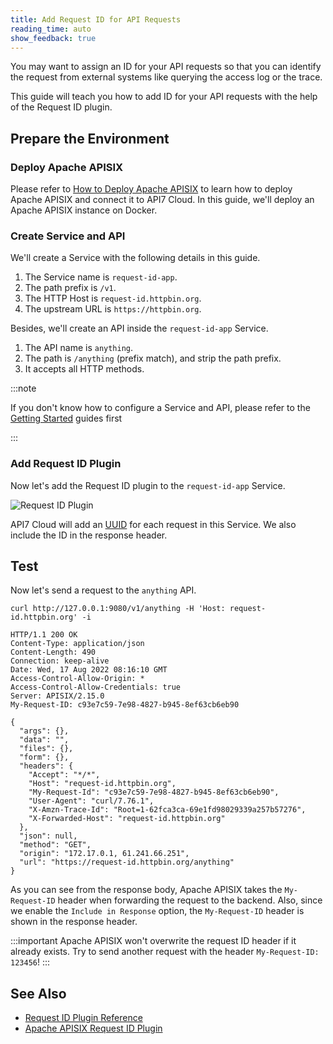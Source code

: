```yaml
---
title: Add Request ID for API Requests
reading_time: auto
show_feedback: true
---
```


You may want to assign an ID for your API requests so that you can identify the request from external systems like
querying the access log or the trace.

This guide will teach you how to add ID for your API requests with the help of the Request ID plugin.

Prepare the Environment
-----------------------

### Deploy Apache APISIX

Please refer to [How to Deploy Apache APISIX](../product/how-to-deploy-apache-apisix.md) to learn how to deploy
Apache APISIX and connect it to API7 Cloud. In this guide, we'll deploy an Apache APISIX instance on Docker.

### Create Service and API

We'll create a Service with the following details in this guide.

1. The Service name is `request-id-app`.
2. The path prefix is `/v1`.
3. The HTTP Host is `request-id.httpbin.org`.
4. The upstream URL is `https://httpbin.org`.

Besides, we'll create an API inside the `request-id-app` Service.

1. The API name is `anything`.
2. The path is `/anything` (prefix match), and strip the path prefix.
3. It accepts all HTTP methods.

:::note

If you don't know how to configure a Service and API, please refer to the [Getting Started](../../getting-started) guides first

:::

### Add Request ID Plugin

Now let's add the Request ID plugin to the `request-id-app` Service.

![Request ID Plugin](https://static.apiseven.com/2022/12/30/request-id.png)

API7 Cloud will add an [UUID](https://en.wikipedia.org/wiki/Universally_unique_identifier) for each request in this Service.
We also include the ID in the response header.

Test
----

Now let's send a request to the `anything` API.

```shell
curl http://127.0.0.1:9080/v1/anything -H 'Host: request-id.httpbin.org' -i
```

```shell
HTTP/1.1 200 OK
Content-Type: application/json
Content-Length: 490
Connection: keep-alive
Date: Wed, 17 Aug 2022 08:16:10 GMT
Access-Control-Allow-Origin: *
Access-Control-Allow-Credentials: true
Server: APISIX/2.15.0
My-Request-ID: c93e7c59-7e98-4827-b945-8ef63cb6eb90

{
  "args": {},
  "data": "",
  "files": {},
  "form": {},
  "headers": {
    "Accept": "*/*",
    "Host": "request-id.httpbin.org",
    "My-Request-Id": "c93e7c59-7e98-4827-b945-8ef63cb6eb90",
    "User-Agent": "curl/7.76.1",
    "X-Amzn-Trace-Id": "Root=1-62fca3ca-69e1fd98029339a257b57276",
    "X-Forwarded-Host": "request-id.httpbin.org"
  },
  "json": null,
  "method": "GET",
  "origin": "172.17.0.1, 61.241.66.251",
  "url": "https://request-id.httpbin.org/anything"
}
```

As you can see from the response body, Apache APISIX takes the `My-Request-ID` header when forwarding the request to the backend.
Also, since we enable the `Include in Response` option, the `My-Request-ID` header is shown in the response header.

:::important
Apache APISIX won't overwrite the request ID header if it already exists. Try to send another request with the header `My-Request-ID: 123456`!
:::

See Also
--------

* [Request ID Plugin Reference](../../references/plugins/product/request-id.md)
* [Apache APISIX Request ID Plugin](https://apisix.apache.org/docs/apisix/plugins/request-id/)
